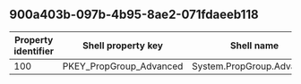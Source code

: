 ## 900a403b-097b-4b95-8ae2-071fdaeeb118

Property identifier | Shell property key | Shell name | Alias
--- | --- | --- | ---
100 | PKEY_PropGroup_Advanced | System.PropGroup.Advanced | 

